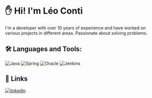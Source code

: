 
# ✋ Hi! I'm Léo Conti 

I'm a developer with over 10 years of experience and have worked on various projects in different areas.
Passionate about solving problems.


## 🛠 Languages and Tools:
![Java](https://img.shields.io/badge/Java-ED8B00?style=for-the-badge&logo=openjdk&logoColor=white)
![Spring](https://img.shields.io/badge/Spring-6DB33F?style=for-the-badge&logo=spring&logoColor=white)
![Oracle](https://img.shields.io/badge/Oracle-F80000?style=for-the-badge&logo=Oracle&logoColor=white)
![Jenkins](https://img.shields.io/badge/Jenkins-D24939?style=for-the-badge&logo=Jenkins&logoColor=white)



## 🔗 Links
[![linkedin](https://img.shields.io/badge/linkedin-0A66C2?style=for-the-badge&logo=linkedin&logoColor=white)](https://www.linkedin.com/in/leocl/)
